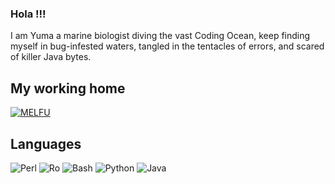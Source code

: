 ### Hola !!!

I am Yuma a marine biologist diving the vast Coding Ocean, keep finding myself in bug-infested waters, tangled in the tentacles of errors, and scared of killer Java bytes.


## My working home 


<picture>
  <a href="https://molecularecology.flinders.edu.au/" target="_blank"><img alt="MELFU" src="https://github.com/Yuma248/Yuma248/assets/19339965/a973f79f-3236-4154-8e65-0f19c4010ff9"></a>
</picture>




## Languages

![Perl](https://github.com/Yuma248/Yuma248/assets/19339965/02d24c49-24fb-46bd-b62b-e104b7e4f25a) ![Ro](https://github.com/Yuma248/Yuma248/assets/19339965/e472ef95-9fd6-4b83-913e-50fb64d23181)
 ![Bash](https://github.com/Yuma248/Yuma248/assets/19339965/a3ab8934-3c40-4bc4-bd47-f167d1504024) ![Python](https://github.com/Yuma248/Yuma248/assets/19339965/cbac7518-e280-4563-8fda-3a1f57866b24) ![Java](https://github.com/Yuma248/Yuma248/assets/19339965/ca8f807f-ab62-453e-a910-628fb664077f)
